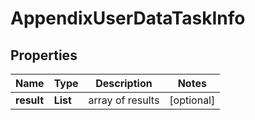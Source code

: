 # AppendixUserDataTaskInfo


## Properties

| Name | Type | Description | Notes |
|------------ | ------------- | ------------- | -------------|
**result** | **List<AppendixUserDataResultInfo>** | array of results |[optional]|